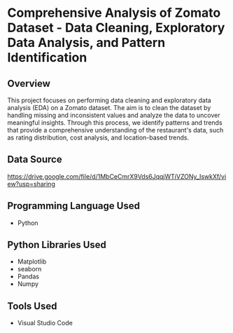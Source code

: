 # Comprehensive Analysis of Zomato Dataset - Data Cleaning, Exploratory Data Analysis, and Pattern Identification

## Overview

This project focuses on performing data cleaning and exploratory data analysis (EDA) on a Zomato dataset. The aim is to clean the dataset by handling missing and inconsistent values and analyze the data to uncover meaningful insights. Through this process, we identify patterns and trends that provide a comprehensive understanding of the restaurant's data, such as rating distribution, cost analysis, and location-based trends.

## Data Source

https://drive.google.com/file/d/1MbCeCmrX9Vds6JqqjWTiVZONy_IswkXf/view?usp=sharing

## Programming Language Used

- Python

## Python Libraries Used

- Matplotlib
- seaborn
- Pandas
- Numpy

## Tools Used

- Visual Studio Code
  
